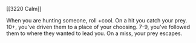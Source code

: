[[3220 Calm]]

When you are hunting someone, roll +cool. On a hit you catch your prey. 10+, you've driven them to a place of your choosing. 7-9, you've followed them to where they wanted to lead you. On a miss, your prey escapes. 
